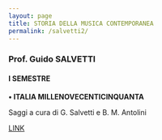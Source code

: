 ```yaml
---
layout: page
title: STORIA DELLA MUSICA CONTEMPORANEA
permalink: /salvetti2/
---
```


### Prof. Guido SALVETTI
#### I SEMESTRE


**• ITALIA MILLENOVECENTICINQUANTA**


Saggi a cura di G. Salvetti e B. M. Antolini  

<a href="https://www.dropbox.com/sh/px7gxax8w4dbu25/AACCm-BfrpkKoHq6tNFx6ZIea?dl=0&preview=ITALIA1950_indice.pdf" target="_blank">LINK</a>
